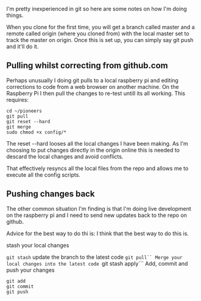 I'm pretty inexperienced in git so here are some notes on how I'm doing things.

When you clone for the first time, you will get a branch called master and a remote called origin (where you cloned from) with the local master set to track the master on origin. Once this is set up, you can simply say git push and it'll do it. 


## Pulling whilst correcting from github.com

Perhaps unusually I doing git pulls to a local raspberry pi and editing corrections to code from a web browser on another machine. On the Raspberry Pi I then pull the changes to re-test untill its all working.  This requires:
```
cd ~/pioneers
git pull
git reset --hard
git merge
sudo chmod +x config/*
```

The reset --hard looses all the local changes I have been making. As I'm choosing to put changes directly in the origin online this is needed to descard the local changes and avoid conflicts.

That effectively resyncs all the local files from the repo and allows me to execute all the config scripts.

## Pushing changes back

The other common situation I'm finding is that I'm doing live development on the raspberry pi and I need to send new updates back to the repo on github. 
 
 Advice for the best way to do thi is:
 I think that the best way to do this is.

stash your local changes

```git stash```
update the branch to the latest code
```git pull``
Merge your local changes into the latest code
```git stash apply```
Add, commit and push your changes
```
git add
git commit
git push 
```
